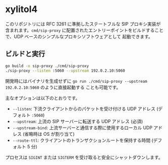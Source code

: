 # xylitol4

このリポジトリには RFC 3261 に準拠したステートフルな SIP プロキシ実装が含まれます。`cmd/sip-proxy`
に配置されたエントリーポイントをビルドすることで、UDP ベースのシンプルなプロキシソフトウェアとして
起動できます。

## ビルドと実行

```bash
go build -o sip-proxy ./cmd/sip-proxy
./sip-proxy --listen :5060 --upstream 192.0.2.10:5060
```

開発時にはバイナリを生成せずに `go run ./cmd/sip-proxy --upstream 192.0.2.10:5060` のように直接起動する
ことも可能です。

主なオプションは以下のとおりです。

- `--listen`: 下流クライアントからのパケットを受け付ける UDP アドレス (デフォルト `:5060`)
- `--upstream`: 上流の SIP サーバーに転送する UDP アドレス (必須)
- `--upstream-bind`: 上流サーバーと通信する際に使用するローカル UDP アドレス (省略時は OS が割り当て)
- `--route-ttl`: クライアントのトランザクションルートを保持する時間 (デフォルト 5 分)

プロセスは `SIGINT` または `SIGTERM` を受け取ると安全にシャットダウンします。
